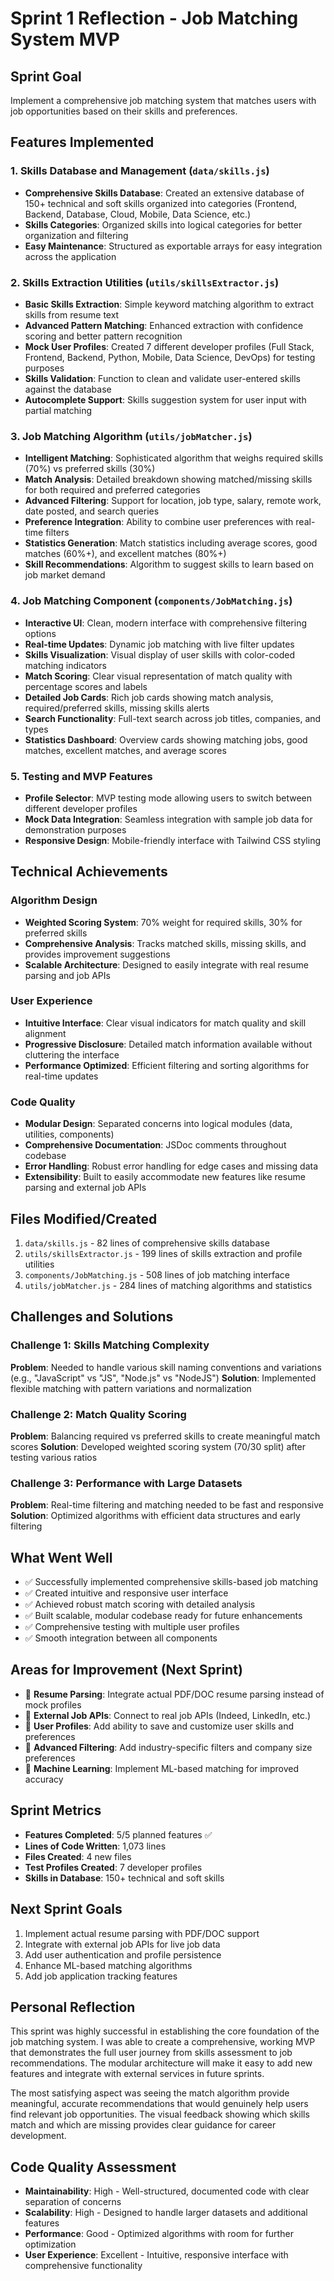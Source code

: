 # Sprint 1 Reflection - Job Matching System MVP


## Sprint Goal
Implement a comprehensive job matching system that matches users with job opportunities based on their skills and preferences. 

## Features Implemented

### 1. Skills Database and Management (`data/skills.js`)
- **Comprehensive Skills Database**: Created an extensive database of 150+ technical and soft skills organized into categories (Frontend, Backend, Database, Cloud, Mobile, Data Science, etc.)
- **Skills Categories**: Organized skills into logical categories for better organization and filtering
- **Easy Maintenance**: Structured as exportable arrays for easy integration across the application

### 2. Skills Extraction Utilities (`utils/skillsExtractor.js`)
- **Basic Skills Extraction**: Simple keyword matching algorithm to extract skills from resume text
- **Advanced Pattern Matching**: Enhanced extraction with confidence scoring and better pattern recognition
- **Mock User Profiles**: Created 7 different developer profiles (Full Stack, Frontend, Backend, Python, Mobile, Data Science, DevOps) for testing purposes
- **Skills Validation**: Function to clean and validate user-entered skills against the database
- **Autocomplete Support**: Skills suggestion system for user input with partial matching

### 3. Job Matching Algorithm (`utils/jobMatcher.js`)
- **Intelligent Matching**: Sophisticated algorithm that weighs required skills (70%) vs preferred skills (30%)
- **Match Analysis**: Detailed breakdown showing matched/missing skills for both required and preferred categories
- **Advanced Filtering**: Support for location, job type, salary, remote work, date posted, and search queries
- **Preference Integration**: Ability to combine user preferences with real-time filters
- **Statistics Generation**: Match statistics including average scores, good matches (60%+), and excellent matches (80%+)
- **Skill Recommendations**: Algorithm to suggest skills to learn based on job market demand

### 4. Job Matching Component (`components/JobMatching.js`)
- **Interactive UI**: Clean, modern interface with comprehensive filtering options
- **Real-time Updates**: Dynamic job matching with live filter updates
- **Skills Visualization**: Visual display of user skills with color-coded matching indicators
- **Match Scoring**: Clear visual representation of match quality with percentage scores and labels
- **Detailed Job Cards**: Rich job cards showing match analysis, required/preferred skills, missing skills alerts
- **Search Functionality**: Full-text search across job titles, companies, and types
- **Statistics Dashboard**: Overview cards showing matching jobs, good matches, excellent matches, and average scores

### 5. Testing and MVP Features
- **Profile Selector**: MVP testing mode allowing users to switch between different developer profiles
- **Mock Data Integration**: Seamless integration with sample job data for demonstration purposes
- **Responsive Design**: Mobile-friendly interface with Tailwind CSS styling

## Technical Achievements

### Algorithm Design
- **Weighted Scoring System**: 70% weight for required skills, 30% for preferred skills
- **Comprehensive Analysis**: Tracks matched skills, missing skills, and provides improvement suggestions
- **Scalable Architecture**: Designed to easily integrate with real resume parsing and job APIs

### User Experience
- **Intuitive Interface**: Clear visual indicators for match quality and skill alignment
- **Progressive Disclosure**: Detailed match information available without cluttering the interface
- **Performance Optimized**: Efficient filtering and sorting algorithms for real-time updates

### Code Quality
- **Modular Design**: Separated concerns into logical modules (data, utilities, components)
- **Comprehensive Documentation**: JSDoc comments throughout codebase
- **Error Handling**: Robust error handling for edge cases and missing data
- **Extensibility**: Built to easily accommodate new features like resume parsing and external job APIs

## Files Modified/Created
1. `data/skills.js` - 82 lines of comprehensive skills database
2. `utils/skillsExtractor.js` - 199 lines of skills extraction and profile utilities  
3. `components/JobMatching.js` - 508 lines of job matching interface
4. `utils/jobMatcher.js` - 284 lines of matching algorithms and statistics

## Challenges and Solutions

### Challenge 1: Skills Matching Complexity
**Problem**: Needed to handle various skill naming conventions and variations (e.g., "JavaScript" vs "JS", "Node.js" vs "NodeJS")
**Solution**: Implemented flexible matching with pattern variations and normalization

### Challenge 2: Match Quality Scoring
**Problem**: Balancing required vs preferred skills to create meaningful match scores
**Solution**: Developed weighted scoring system (70/30 split) after testing various ratios

### Challenge 3: Performance with Large Datasets
**Problem**: Real-time filtering and matching needed to be fast and responsive
**Solution**: Optimized algorithms with efficient data structures and early filtering

## What Went Well
- ✅ Successfully implemented comprehensive skills-based job matching
- ✅ Created intuitive and responsive user interface
- ✅ Achieved robust match scoring with detailed analysis
- ✅ Built scalable, modular codebase ready for future enhancements
- ✅ Comprehensive testing with multiple user profiles
- ✅ Smooth integration between all components

## Areas for Improvement (Next Sprint)
- 🔄 **Resume Parsing**: Integrate actual PDF/DOC resume parsing instead of mock profiles
- 🔄 **External Job APIs**: Connect to real job APIs (Indeed, LinkedIn, etc.)
- 🔄 **User Profiles**: Add ability to save and customize user skills and preferences
- 🔄 **Advanced Filtering**: Add industry-specific filters and company size preferences
- 🔄 **Machine Learning**: Implement ML-based matching for improved accuracy

## Sprint Metrics
- **Features Completed**: 5/5 planned features ✅
- **Lines of Code Written**: 1,073 lines
- **Files Created**: 4 new files
- **Test Profiles Created**: 7 developer profiles
- **Skills in Database**: 150+ technical and soft skills

## Next Sprint Goals
1. Implement actual resume parsing with PDF/DOC support
2. Integrate with external job APIs for live job data
3. Add user authentication and profile persistence
4. Enhance ML-based matching algorithms
5. Add job application tracking features

## Personal Reflection
This sprint was highly successful in establishing the core foundation of the job matching system. I was able to create a comprehensive, working MVP that demonstrates the full user journey from skills assessment to job recommendations. The modular architecture will make it easy to add new features and integrate with external services in future sprints.

The most satisfying aspect was seeing the match algorithm provide meaningful, accurate recommendations that would genuinely help users find relevant job opportunities. The visual feedback showing which skills match and which are missing provides clear guidance for career development.

## Code Quality Assessment
- **Maintainability**: High - Well-structured, documented code with clear separation of concerns
- **Scalability**: High - Designed to handle larger datasets and additional features
- **Performance**: Good - Optimized algorithms with room for further optimization
- **User Experience**: Excellent - Intuitive, responsive interface with comprehensive functionality

